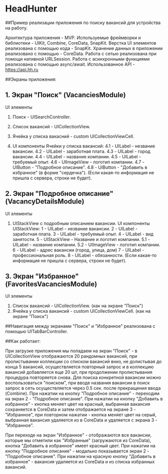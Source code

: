 # HeadHunter

##Пример реализации приложения по поиску вакансий для устройства на работу.

Архитектура приложения - MVP.
Используемые фреймворки и библиотеки - UIKit, Combine, CoreData, SnapKit.
Верстка UI элементов реализована с помощью кода - SnapKit.
Хранение данных в приложении реализовано с помощью - CoreData.
Работа с сетью реализована при помощи нативной URLSession.
Работа с асинхронными функциями реализована с помощью async/await.
Использованное API - https://api.hh.ru

##Экраны приложения:

## 1. Экран "Поиск" (VacanciesModule)
UI элементы
1. Поиск - UISearchController.
2. Список вакансий - UICollectionView.
3. Ячейка у списка вакасний - custom UICollectionViewCell.

4. UI компоненты Ячейки у списка вакансий:
4.1 - UILabel - незвание вакансии.
4.2 - UILabel - заработная плата.
4.3 - UILabel - город вакансии.
4.4 - UILabel - название компании.
4.5 - UILabel - требуемый опыт.
4.6 - UIImageView - логотип компании.
4.7 - UIButton - "Подробное описание".
4.8 - UIButton - "Добавить в избранное" (в форме "сердечка").
(Если какая-то информация не пришла с сервера, строки не будет).

## 2. Экран "Подробное описание" (VacancyDetailsModule)
UI элементы
1.  UIStackView с подробным описанием вакансии.
UI компоненты UIStackView:
1 - UILabel - незвание вакансии.
2 - UILabel - заработная плата.
3 - UILabel - требуемый опыт.
4 - UILabel - вид занятости.
5 - UIStackView - Название и логотип компании.
    5.1 - UILabel - название компании.
    5.2 - UIImageView - логотип компании.
6 - UILabel - адрес вакансии (город, улица, дом)
7 - UILabel - профессиональная роль.
8 - UILabel - обязанности.
(Если какая-то информация не пришла с сервера, строки не будет).

## 3. Экран "Избранное" (FavoritesVacanciesModule)
UI элементы
1. Список вакансий - UICollectionView. (как на экране "Поиск")
2. Ячейка у списка вакансий - custom UICollectionViewCell. (как на экране "Поиск")

##Навигация между экранами "Поиск" и "Избранное" реализована с помощью UITabBarController. 

##Как работает:

При загрузке приложения мы попадаем на экран "Поиск" - в UICollectionView отображаются 20 рандомных вакансий, при пролистывании коллекции со списком вакансий вниз, не долистывая до конца 5 вакансий, осуществляется повторный запрос и в коллекцию вакансий добавляется еще 20 шт, при продолжении пролистывания процедура повторяется снова. Для поиска конкретной вакансии можно воспользоваться "поиском", при вводе названия вакансии в поиск запрос в сеть осуществляется через 0.5 сек. после прекращения ввода (Combine).
При нажатии на кнопку "Подробное описание" - переходим на экран 2 - "Подробное описание".
При нажатии на кнопку "Добавить в избранное" - кнопка меняет цвет на красный, выбранная вакансия сохраняется в CoreData и затем отображается на экране 3 - "Избранное", при повторном нажатии - кнопка меняет цвет на серый, выбранная вакансия удаляется из в CoreData и удаляется с экрана 3 - "Избранное".
 
При переходе на экран "Избранное" - отображаются все вакансии, которые мы отметили как "Избранные" (загружаются из CoreData), кнопка "Добавить в избранное" имеет красный цвет.
При нажатии на кнопку "Подробное описание" - модально показывается экран 2 - "Подробное описание".
При нажатии на красную кнопку "Добавить в избранное" - вакансия удаляется из CoreData и из списка избранных вакансий.
